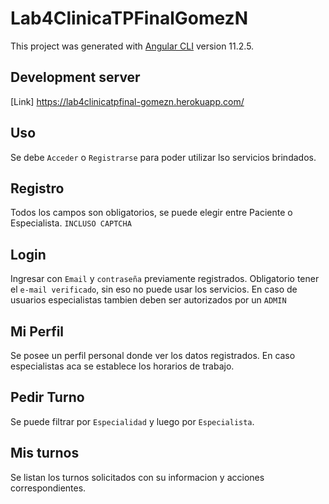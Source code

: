 # Lab4ClinicaTPFinalGomezN

This project was generated with [Angular CLI](https://github.com/angular/angular-cli) version 11.2.5.

## Development server

[Link] https://lab4clinicatpfinal-gomezn.herokuapp.com/

## Uso

Se debe `Acceder` o `Registrarse` para poder utilizar lso servicios brindados.

## Registro

Todos los campos son obligatorios, se puede elegir entre Paciente o Especialista. `INCLUSO CAPTCHA`

## Login

Ingresar con `Email` y `contraseña` previamente registrados. Obligatorio tener el `e-mail verificado`, sin eso no puede usar los servicios. En caso de usuarios especialistas tambien deben ser autorizados por un `ADMIN`

## Mi Perfil

Se posee un perfil personal donde ver los datos registrados. En caso especialistas aca se establece los horarios de trabajo.

## Pedir Turno

Se puede filtrar por `Especialidad` y luego por `Especialista`.

## Mis turnos

Se listan los turnos solicitados con su informacion y acciones correspondientes.



<!-- Run `ng generate component component-name` to generate a new component. You can also use `ng generate directive|pipe|service|class|guard|interface|enum|module`.

## Build

Run `ng build` to build the project. The build artifacts will be stored in the `dist/` directory. Use the `--prod` flag for a production build.

## Running unit tests

Run `ng test` to execute the unit tests via [Karma](https://karma-runner.github.io).

## Running end-to-end tests

Run `ng e2e` to execute the end-to-end tests via [Protractor](http://www.protractortest.org/).

## Further help

To get more help on the Angular CLI use `ng help` or go check out the [Angular CLI Overview and Command Reference](https://angular.io/cli) page. -->
